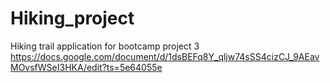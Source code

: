 # Hiking_project
Hiking trail application for bootcamp project 3
https://docs.google.com/document/d/1dsBEFq8Y_qljw74sSS4cizCJ_9AEavMOvsfWSeI3HKA/edit?ts=5e64055e
